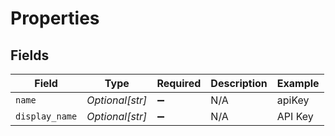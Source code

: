 # Properties


## Fields

| Field              | Type               | Required           | Description        | Example            |
| ------------------ | ------------------ | ------------------ | ------------------ | ------------------ |
| `name`             | *Optional[str]*    | :heavy_minus_sign: | N/A                | apiKey             |
| `display_name`     | *Optional[str]*    | :heavy_minus_sign: | N/A                | API Key            |